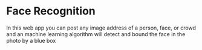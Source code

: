 # Face Recognition

In this web app you can post any image address of a person, face, or crowd and an machine learning algorithm will detect and bound the face in the photo by a blue box